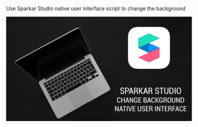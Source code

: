 Use Sparkar Studio native user interface script to change the background

[![alt text](https://github.com/skikko/UINative/blob/master/UI.png)](https://www.youtube.com/watch?v=IJFodki_4uI "title")
